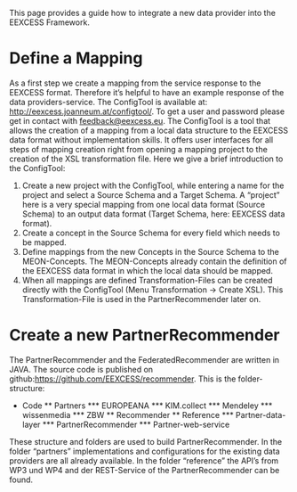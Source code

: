 This page provides a guide how to integrate a new data provider into the EEXCESS Framework. 

# Define a Mapping

As a first step we create a mapping from the service response to the EEXCESS format. Therefore it’s helpful to have an example response of the data providers-service. The ConfigTool is available at: http://eexcess.joanneum.at/configtool/. To get a user and password please get in contact with feedback@eexcess.eu.
The ConfigTool is a tool that allows the creation of a mapping from a local data structure to the EEXCESS data format without implementation skills. It offers user interfaces for all steps of mapping creation right from opening a mapping project to the creation of the XSL transformation file.
Here we give a brief introduction to the ConfigTool: 

1. Create a new project with the ConfigTool, while entering a name for the project and select a Source Schema and a Target Schema. 
A “project” here is a very special mapping from one local data format (Source Schema) to an output data format (Target Schema, here: EEXCESS data format).
2. Create a concept in the Source Schema for every field which needs to be mapped. 
3. Define mappings from the new Concepts in the Source Schema to the MEON-Concepts. The MEON-Concepts already contain the definition of the EEXCESS data format in which the local data should be mapped. 
4. When all mappings are defined Transformation-Files can be created directly with the ConfigTool (Menu Transformation -> Create XSL). This Transformation-File is used in the PartnerRecommender later on.

# Create a new PartnerRecommender
The PartnerRecommender and the FederatedRecommender are written in JAVA. The source code is published on github:https://github.com/EEXCESS/recommender.
This is the folder-structure:

* Code
** Partners
*** EUROPEANA
*** KIM.collect
*** Mendeley
*** wissenmedia
*** ZBW
** Recommender
** Reference
*** Partner-data-layer
*** PartnerRecommender
*** Partner-web-service

These structure and folders are used to build PartnerRecommender. In the folder “partners” implementations and configurations for the existing data providers are all already available. In the folder “reference” the API’s from WP3 und WP4 and der REST-Service of the PartnerRecommender can be found. 
